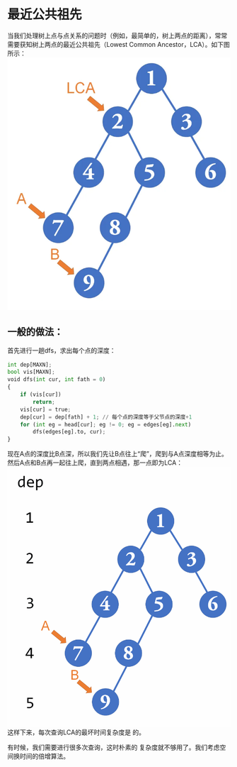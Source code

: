# 最近公共祖先
当我们处理树上点与点关系的问题时（例如，最简单的，树上两点的距离），常常需要获知树上两点的最近公共祖先（Lowest Common Ancestor，LCA）。如下图所示：
![](./extra_images/v2-99457646a2f9b511f82dd244eb76ba2c_720w.webp)

## 一般的做法：
首先进行一趟dfs，求出每个点的深度：
```python
int dep[MAXN];
bool vis[MAXN];
void dfs(int cur, int fath = 0)
{
    if (vis[cur])
        return;
    vis[cur] = true;
    dep[cur] = dep[fath] + 1; // 每个点的深度等于父节点的深度+1
    for (int eg = head[cur]; eg != 0; eg = edges[eg].next)
        dfs(edges[eg].to, cur);
}
```
现在A点的深度比B点深，所以我们先让B点往上“爬”，爬到与A点深度相等为止。然后A点和B点再一起往上爬，直到两点相遇，那一点即为LCA：
![](extra_images/v2-cba1544ae7e556b2783b3c20f0159093_b.gif)
这样下来，每次查询LCA的最坏时间复杂度是 的。

有时候，我们需要进行很多次查询，这时朴素的 复杂度就不够用了。我们考虑空间换时间的倍增算法。